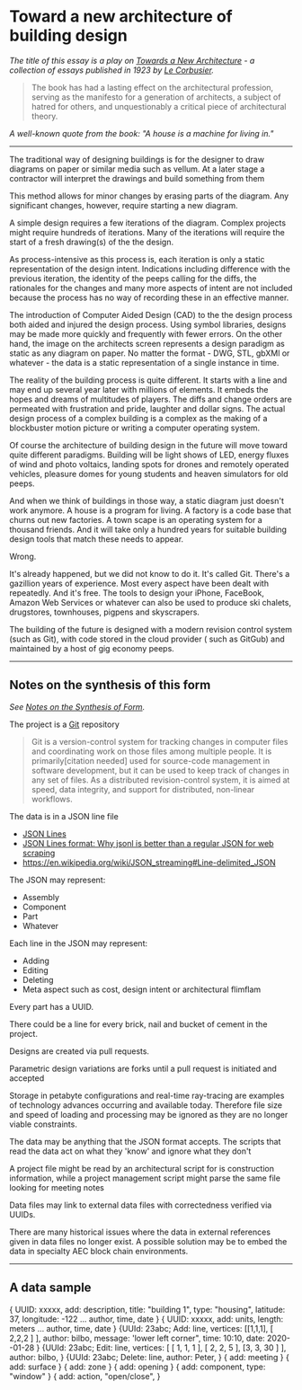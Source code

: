 # Toward a new architecture of building design

_The title of this essay is a play on [Towards a New Architecture]( https://en.wikipedia.org/wiki/Toward_an_Architecture ) - a collection of essays published in 1923 by [Le Corbusier]( https://en.wikipedia.org/wiki/Le_Corbusier )._

> The book has had a lasting effect on the architectural profession, serving as the manifesto for a generation of architects, a subject of hatred for others, and unquestionably a critical piece of architectural theory.

_A well-known quote from the book: "A house is a machine for living in."_

***

The traditional way of designing buildings is for the designer to draw diagrams on paper or similar media such as vellum. At a later stage a contractor will interpret the drawings and build something from them

This method allows for minor changes by erasing parts of the diagram. Any significant changes, however, require starting a new diagram.

A simple design requires a few iterations of the diagram. Complex projects might require hundreds of iterations. Many of the iterations will require the start of a fresh drawing(s) of the the design.

As process-intensive as this process is, each iteration is only a static representation of the design intent. Indications including difference with the previous iteration, the identity of the peeps calling for the diffs, the rationales for the changes and many more aspects of intent are not included because the process has no way of recording these in an effective manner.

The introduction of Computer Aided Design (CAD) to the the design process both aided and injured the design process. Using symbol libraries, designs may be made more quickly and frequently with fewer errors. On the other hand, the image on the architects screen represents a design paradigm as static as any diagram on paper. No matter the format - DWG, STL, gbXMl or whatever - the data is a static representation of a single instance in time.

The reality of the building process is quite different. It starts with a line and may end up several year later with millions of elements. It embeds the hopes and dreams of multitudes of players. The diffs and change orders are permeated with frustration and pride, laughter and dollar signs. The actual design process of a complex building is a complex as the making of a blockbuster motion picture or writing a computer operating system.

Of course the architecture of building design in the future will move toward quite different paradigms. Building will be light shows of LED, energy fluxes of wind and photo voltaics, landing spots for drones and remotely operated vehicles, pleasure domes for young students and heaven simulators for old peeps.

And when we think of buildings in those way, a static diagram just doesn't work anymore. A house is a program for living. A factory is a code base that churns out new factories. A town scape is an operating system for a thousand friends. And it will take only a hundred years for suitable building design tools that match these needs to appear.

Wrong.

It's already happened, but we did not know to do it. It's called Git. There's a gazillion years of experience. Most every aspect have been dealt with repeatedly. And it's free. The tools to design your iPhone, FaceBook, Amazon Web Services or whatever can also be used to produce ski chalets, drugstores, townhouses, pigpens and skyscrapers.

The building of the future is designed with a modern revision control system (such as Git), with code stored in the cloud provider ( such as GitGub) and maintained by a host of gig economy peeps.


***

## Notes on the synthesis of this form

_See [Notes on the Synthesis of Form]( https://en.wikipedia.org/wiki/Notes_on_the_Synthesis_of_Form )._

The project is a [Git]( https://en.wikipedia.org/wiki/Git ) repository

> Git is a version-control system for tracking changes in computer files and coordinating work on those files among multiple people. It is primarily[citation needed] used for source-code management in software development, but it can be used to keep track of changes in any set of files. As a distributed revision-control system, it is aimed at speed, data integrity, and support for distributed, non-linear workflows.

The data is in a JSON line file

* [JSON Lines]( http://jsonlines.org/ )
* [JSON Lines format: Why jsonl is better than a regular JSON for web scraping]( https://hackernoon.com/json-lines-format-76353b4e588dhttps://hackernoon.com/json-lines-format-76353b4e588d )
* https://en.wikipedia.org/wiki/JSON_streaming#Line-delimited_JSON

The JSON may represent:

* Assembly
* Component
* Part
* Whatever

Each line in the JSON may represent:

* Adding
* Editing
* Deleting
* Meta aspect such as cost, design intent or architectural flimflam

Every part has a UUID.

There could be a line for every brick, nail and bucket of cement in the project.

Designs are created via pull requests.

Parametric design variations are forks until a pull request is initiated and accepted

Storage in petabyte configurations and real-time ray-tracing are examples of technology advances occurring and available today. Therefore file size and speed of loading and processing may be ignored as they are no longer viable constraints.

The data may be anything that the JSON format accepts. The scripts that read the data act on what they 'know' and ignore what they don't

A project file might be read by an architectural script for is construction information, while a project management script might parse the same file looking for meeting notes

Data files may link to external data files with correctedness verified via UUIDs.

There are many historical issues where the data in external references given in data files no longer exist. A possible solution may be to embed the data in specialty AEC block chain environments.


***

## A data sample

{ UUID: xxxxx, add: description, title: "building 1", type: "housing", latitude: 37, longitude: -122 ... author, time, date }
{ UUID: xxxxx, add: units, length: meters ... author, time, date }
{UUId: 23abc; Add: line, vertices: [[1,1,1], [ 2,2,2 ] ], author: bilbo, message: 'lower left corner", time: 10:10, date: 2020--01-28 }
{UUId: 23abc; Edit: line, vertices: [ [ 1, 1, 1 ], [ 2, 2, 5 ], [3, 3, 30 ] ], author: bilbo, }
{UUId: 23abc; Delete: line, author: Peter, }
{ add: meeting }
{ add: surface }
{ add: zone }
{ add: opening }
{ add: component, type: "window" }
{ add: action, "open/close", }